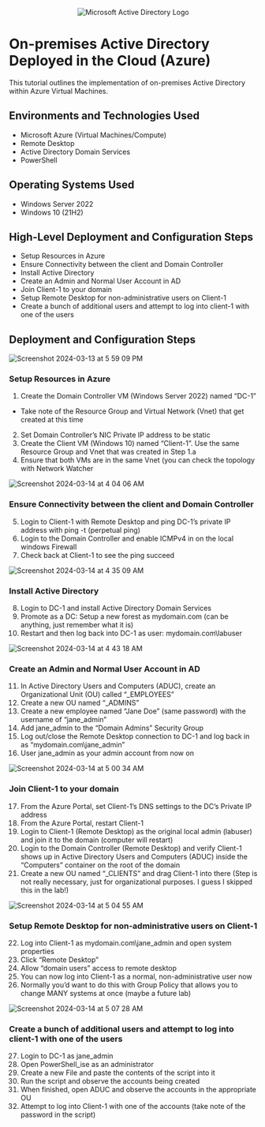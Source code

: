 <p align="center">
<img src="https://i.imgur.com/pU5A58S.png" alt="Microsoft Active Directory Logo"/>
</p>

<h1>On-premises Active Directory Deployed in the Cloud (Azure)</h1>
This tutorial outlines the implementation of on-premises Active Directory within Azure Virtual Machines.<br />


<h2>Environments and Technologies Used</h2>

- Microsoft Azure (Virtual Machines/Compute)
- Remote Desktop
- Active Directory Domain Services
- PowerShell

<h2>Operating Systems Used </h2>

- Windows Server 2022
- Windows 10 (21H2)

<h2>High-Level Deployment and Configuration Steps</h2>

- Setup Resources in Azure
- Ensure Connectivity between the client and Domain Controller
- Install Active Directory
- Create an Admin and Normal User Account in AD
- Join Client-1 to your domain
- Setup Remote Desktop for non-administrative users on Client-1
- Create a bunch of additional users and attempt to log into client-1 with one of the users

<h2>Deployment and Configuration Steps</h2>

![Screenshot 2024-03-13 at 5 59 09 PM](https://github.com/ory-it/configure-ad/assets/67742620/7f8309a9-87ea-4ea9-92d2-c9d13abe42cd)

<h3>Setup Resources in Azure</h3>

1. Create the Domain Controller VM (Windows Server 2022) named “DC-1”
  - Take note of the Resource Group and Virtual Network (Vnet) that get created at this time
2. Set Domain Controller’s NIC Private IP address to be static
3. Create the Client VM (Windows 10) named “Client-1”. Use the same Resource Group and Vnet that was created in Step 1.a
4. Ensure that both VMs are in the same Vnet (you can check the topology with Network Watcher


![Screenshot 2024-03-14 at 4 04 06 AM](https://github.com/ory-it/configure-ad/assets/67742620/bc75ffda-429c-4c90-9714-d955ee83d4b9)

<h3>Ensure Connectivity between the client and Domain Controller</h3>

5. Login to Client-1 with Remote Desktop and ping DC-1’s private IP address with ping -t <ip address> (perpetual ping)
6. Login to the Domain Controller and enable ICMPv4 in on the local windows Firewall
7. Check back at Client-1 to see the ping succeed

![Screenshot 2024-03-14 at 4 35 09 AM](https://github.com/ory-it/configure-ad/assets/67742620/908363b6-ac9a-456b-9514-6ed4b296e164)

<h3>Install Active Directory</h3>

8. Login to DC-1 and install Active Directory Domain Services
9. Promote as a DC: Setup a new forest as mydomain.com (can be anything, just remember what it is)
10. Restart and then log back into DC-1 as user: mydomain.com\labuser


![Screenshot 2024-03-14 at 4 43 18 AM](https://github.com/ory-it/configure-ad/assets/67742620/22d00672-3053-4dce-afbb-2f1b7d6ebff5)

<h3>Create an Admin and Normal User Account in AD</h3>

11. In Active Directory Users and Computers (ADUC), create an Organizational Unit (OU) called “_EMPLOYEES”
12. Create a new OU named “_ADMINS”
13. Create a new employee named “Jane Doe” (same password) with the username of “jane_admin”
14. Add jane_admin to the “Domain Admins” Security Group
15. Log out/close the Remote Desktop connection to DC-1 and log back in as “mydomain.com\jane_admin”
16. User jane_admin as your admin account from now on


![Screenshot 2024-03-14 at 5 00 34 AM](https://github.com/ory-it/configure-ad/assets/67742620/0e457552-de26-4ace-9a45-68eda39ad1f9)

<h3>Join Client-1 to your domain</h3>

17. From the Azure Portal, set Client-1’s DNS settings to the DC’s Private IP address
18. From the Azure Portal, restart Client-1
19. Login to Client-1 (Remote Desktop) as the original local admin (labuser) and join it to the domain (computer will restart)
20. Login to the Domain Controller (Remote Desktop) and verify Client-1 shows up in Active Directory Users and Computers (ADUC) inside the “Computers” container on the root of the domain
21. Create a new OU named “_CLIENTS” and drag Client-1 into there (Step is not really necessary, just for organizational purposes. I guess I skipped this in the lab!)


![Screenshot 2024-03-14 at 5 04 55 AM](https://github.com/ory-it/configure-ad/assets/67742620/439d1e0e-34d2-4c1e-8507-c9f19ff1f70e)


<h3>Setup Remote Desktop for non-administrative users on Client-1</h3>

22. Log into Client-1 as mydomain.com\jane_admin and open system properties
23. Click “Remote Desktop”
24. Allow “domain users” access to remote desktop
25. You can now log into Client-1 as a normal, non-administrative user now
26. Normally you’d want to do this with Group Policy that allows you to change MANY systems at once (maybe a future lab)


![Screenshot 2024-03-14 at 5 07 28 AM](https://github.com/ory-it/configure-ad/assets/67742620/6c569d2e-da5c-4518-8515-46ab3b4e2507)

<h3>Create a bunch of additional users and attempt to log into client-1 with one of the users</h3>

27. Login to DC-1 as jane_admin
28. Open PowerShell_ise as an administrator
29. Create a new File and paste the contents of the script into it [](https://github.com/joshmadakor1/AD_PS/blob/master/Generate-Names-Create-Users.ps1)
30. Run the script and observe the accounts being created
31. When finished, open ADUC and observe the accounts in the appropriate OU
32. Attempt to log into Client-1 with one of the accounts (take note of the password in the script)

